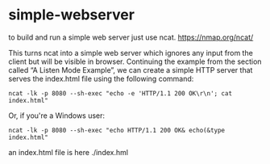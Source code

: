 # simple-webserver

to build and run a simple web server just use ncat. https://nmap.org/ncat/ 

This turns ncat into a simple web server which ignores any input from the client but will be visible in browser. 
Continuing the example from the section called “A Listen Mode Example”, we can create a simple HTTP server that serves the index.html file using the following command:

	ncat -lk -p 8080 --sh-exec "echo -e 'HTTP/1.1 200 OK\r\n'; cat index.html"

Or, if you're a Windows user:

	ncat -lk -p 8080 --sh-exec "echo HTTP/1.1 200 OK& echo(&type index.html"

an index.html file is here ./index.hml
